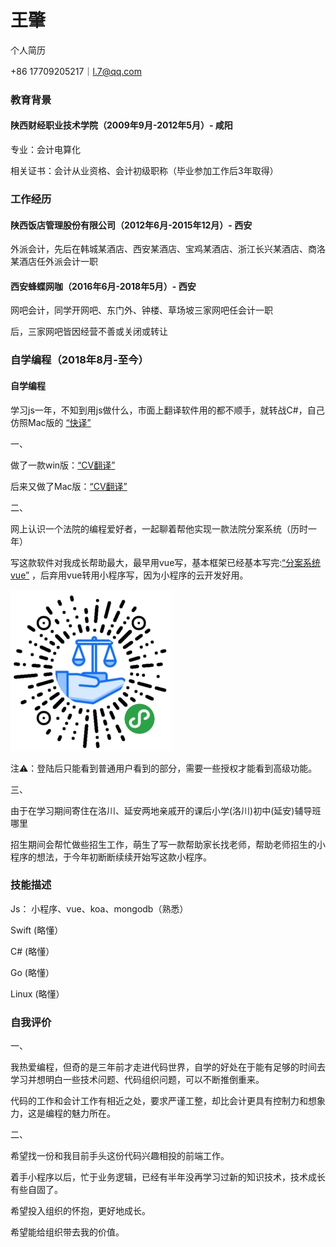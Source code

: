 # 王肇
个人简历

 +86 17709205217｜l.7@qq.com
### 教育背景

#### 陕西财经职业技术学院（2009年9月-2012年5月）- 咸阳

专业：会计电算化

相关证书：会计从业资格、会计初级职称（毕业参加工作后3年取得）

### 工作经历

#### 陕西饭店管理股份有限公司（2012年6月-2015年12月）- 西安

外派会计，先后在韩城某酒店、西安某酒店、宝鸡某酒店、浙江长兴某酒店、商洛某酒店任外派会计一职

#### 西安蜂蝶网咖（2016年6月-2018年5月）- 西安

网吧会计，同学开网吧、东门外、钟楼、草场坡三家网吧任会计一职

后，三家网吧皆因经营不善或关闭或转让

### 自学编程（2018年8月-至今）

#### 自学编程

学习js一年，不知到用js做什么，市面上翻译软件用的都不顺手，就转战C#，自己仿照Mac版的
[“快译”](https://itunes.apple.com/cn/app/%E5%BF%AB%E8%AF%91-%E5%A4%9A%E8%AF%AD%E8%A8%80%E6%99%BA%E8%83%BD%E5%AD%97%E5%85%B8/id1217010477?mt=12)

一、

做了一款win版：[“CV翻译”](https://github.com/xyfll7/CV-translation)

后来又做了Mac版：[“CV翻译”](https://github.com/xyfll7/CVtranslate)

二、

网上认识一个法院的编程爱好者，一起聊着帮他实现一款法院分案系统（历时一年）

写这款软件对我成长帮助最大，最早用vue写，基本框架已经基本写完:[“分案系统vue”](https://github.com/xyfll7/fenansys)  ，后弃用vue转用小程序写，因为小程序的云开发好用。

![Image text](https://raw.githubusercontent.com/xyfll7/resume/master/image/gh_a1d8ca817441_258%20(1).jpg)

注⚠️：登陆后只能看到普通用户看到的部分，需要一些授权才能看到高级功能。

三、

由于在学习期间寄住在洛川、延安两地亲戚开的课后小学(洛川)初中(延安)辅导班哪里

招生期间会帮忙做些招生工作，萌生了写一款帮助家长找老师，帮助老师招生的小程序的想法，于今年初断断续续开始写这款小程序。

### 技能描述

Js： 小程序、vue、koa、mongodb（熟悉）

Swift (略懂）

C# (略懂）

Go (略懂）

Linux (略懂）

### 自我评价

一、

我热爱编程，但奇的是三年前才走进代码世界，自学的好处在于能有足够的时间去学习并想明白一些技术问题、代码组织问题，可以不断推倒重来。

代码的工作和会计工作有相近之处，要求严谨工整，却比会计更具有控制力和想象力，这是编程的魅力所在。

二、

希望找一份和我目前手头这份代码兴趣相投的前端工作。

着手小程序以后，忙于业务逻辑，已经有半年没再学习过新的知识技术，技术成长有些自固了。

希望投入组织的怀抱，更好地成长。

希望能给组织带去我的价值。

